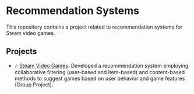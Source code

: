 # Recommendation Systems
This repository contains a project related to recommendation systems for Steam video games.

## Projects
- 🎶 [Steam Video Games](https://github.com/sindibejko/rec-engines/tree/main/Steam%20Video%20Games%20Recommender): Developed a recommendation system employing collaborative filtering (user-based and item-based) and content-based methods to suggest games based on user behavior and game features (Group Project).
